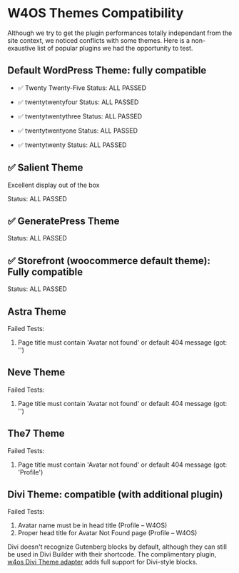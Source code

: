 # W4OS Themes Compatibility

Although we try to get the plugin performances totally independant from the site context, we noticed conflicts with some themes. Here is a non-exaustive list of popular plugins we had the opportunity to test.

## Default WordPress Theme: fully compatible

- ✅ Twenty Twenty-Five
  Status: ALL PASSED

- ✅ twentytwentyfour
  Status: ALL PASSED

- ✅ twentytwentythree
  Status: ALL PASSED

- ✅ twentytwentyone
  Status: ALL PASSED

- ✅ twentytwenty
  Status: ALL PASSED

## ✅ Salient Theme

Excellent display out of the box

Status: ALL PASSED

## ✅ GeneratePress Theme

Status: ALL PASSED

## ✅ Storefront (woocommerce default theme): Fully compatible

Status: ALL PASSED

## Astra Theme

Failed Tests:
  1. Page title must contain 'Avatar not found' or default 404 message (got: '')

## Neve Theme

Failed Tests:
  1. Page title must contain 'Avatar not found' or default 404 message (got: '')

## The7 Theme

Failed Tests:
  1. Page title must contain 'Avatar not found' or default 404 message (got: 'Profile')

## Divi Theme: compatible (with additional plugin)

Failed Tests:
  1. Avatar name must be in head title (Profile – W4OS)
  2. Proper head title for Avatar Not Found page (Profile – W4OS)

Divi doesn't recognize Gutenberg blocks by default, although they can still be used in Divi Builder with their shortcode. The complimentary plugin, [w4os Divi Theme adapter](https://github.com/GuduleLapointe/w4os-divi) adds full support for Divi-style blocks.
